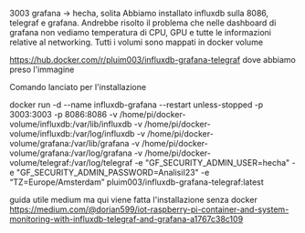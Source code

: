 3003 grafana -> hecha, solita
Abbiamo installato influxdb sulla 8086, telegraf e grafana. Andrebbe risolto il problema che nelle dashboard di grafana non vediamo temperatura di CPU, GPU e tutte le informazioni relative al networking.
Tutti i volumi sono mappati in docker volume

https://hub.docker.com/r/pluim003/influxdb-grafana-telegraf dove abbiamo preso l'immagine

Comando lanciato per l'installazione 

docker run -d   --name influxdb-grafana   --restart unless-stopped   -p 3003:3003   -p 8086:8086   -v /home/pi/docker-volume/influxdb:/var/lib/influxdb   -v /home/pi/docker-volume/influxdb:/var/log/influxdb   -v /home/pi/docker-volume/grafana:/var/lib/grafana   -v /home/pi/docker-volume/grafana:/var/log/grafana   -v /home/pi/docker-volume/telegraf:/var/log/telegraf   -e "GF_SECURITY_ADMIN_USER=hecha"   -e "GF_SECURITY_ADMIN_PASSWORD=AnalisiI23"   -e “TZ=Europe/Amsterdam”  pluim003/influxdb-grafana-telegraf:latest


guida utile medium ma qui viene fatta l'installazione senza docker
https://medium.com/@dorian599/iot-raspberry-pi-container-and-system-monitoring-with-influxdb-telegraf-and-grafana-a1767c38c109
